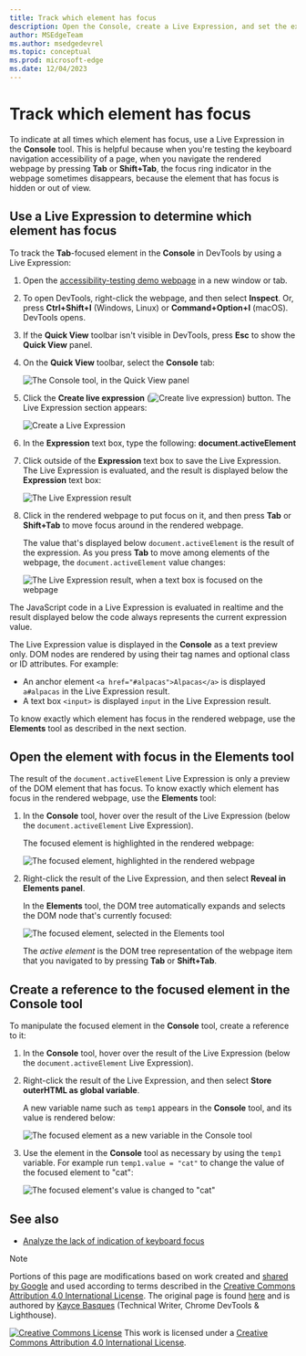 ```yaml
---
title: Track which element has focus
description: Open the Console, create a Live Expression, and set the expression to document.activeElement.
author: MSEdgeTeam 
ms.author: msedgedevrel
ms.topic: conceptual
ms.prod: microsoft-edge
ms.date: 12/04/2023
---
```

<!-- Copyright Kayce Basques

   Licensed under the Apache License, Version 2.0 (the "License");
   you may not use this file except in compliance with the License.
   You may obtain a copy of the License at

       https://www.apache.org/licenses/LICENSE-2.0

   Unless required by applicable law or agreed to in writing, software
   distributed under the License is distributed on an "AS IS" BASIS,
   WITHOUT WARRANTIES OR CONDITIONS OF ANY KIND, either express or implied.
   See the License for the specific language governing permissions and
   limitations under the License.  -->
# Track which element has focus

To indicate at all times which element has focus, use a Live Expression in the **Console** tool.  This is helpful because when you're testing the keyboard navigation accessibility of a page, when you navigate the rendered webpage by pressing **Tab** or **Shift+Tab**, the focus ring indicator in the webpage sometimes disappears, because the element that has focus is hidden or out of view.


<!-- ====================================================================== -->
## Use a Live Expression to determine which element has focus

To track the **Tab**-focused element in the **Console** in DevTools by using a Live Expression:

1. Open the [accessibility-testing demo webpage](https://microsoftedge.github.io/Demos/devtools-a11y-testing/) in a new window or tab.

1. To open DevTools, right-click the webpage, and then select **Inspect**.  Or, press **Ctrl+Shift+I** (Windows, Linux) or **Command+Option+I** (macOS).  DevTools opens.

1. If the **Quick View** toolbar isn't visible in DevTools, press **Esc** to show the **Quick View** panel.

1. On the **Quick View** toolbar, select the **Console** tab:

   ![The Console tool, in the Quick View panel](./focus-images/console-in-quickview.png)

1. Click the **Create live expression** (![Create live expression](./focus-images/create-live-expression-icon.png)) button.  The Live Expression section appears:

   ![Create a Live Expression](./focus-images/accessibility-console-create-live-expression-empty.png)

1. In the **Expression** text box, type the following: **document.activeElement**

1. Click outside of the **Expression** text box to save the Live Expression. The Live Expression is evaluated, and the result is displayed below the **Expression** text box:

   ![The Live Expression result](./focus-images/new-live-expression-result.png)

1. Click in the rendered webpage to put focus on it, and then press **Tab** or **Shift+Tab** to move focus around in the rendered webpage.

   The value that's displayed below `document.activeElement` is the result of the expression.  As you press **Tab** to move among elements of the webpage, the `document.activeElement` value changes:

   ![The Live Expression result, when a text box is focused on the webpage](./focus-images/updated-live-expression.png)

The JavaScript code in a Live Expression is evaluated in realtime and the result displayed below the code always represents the current expression value.

The Live Expression value is displayed in the **Console** as a text preview only. DOM nodes are rendered by using their tag names and optional class or ID attributes. For example:

* An anchor element `<a href="#alpacas">Alpacas</a>` is displayed `a#alpacas` in the Live Expression result.
* A text box `<input>` is displayed `input` in the Live Expression result.

To know exactly which element has focus in the rendered webpage, use the **Elements** tool as described in the next section.


<!-- ====================================================================== -->
## Open the element with focus in the Elements tool

The result of the `document.activeElement` Live Expression is only a preview of the DOM element that has focus. To know exactly which element has focus in the rendered webpage, use the **Elements** tool:

1. In the **Console** tool, hover over the result of the Live Expression (below the `document.activeElement` Live Expression).

   The focused element is highlighted in the rendered webpage:

   ![The focused element, highlighted in the rendered webpage](./focus-images/highlighted-focused-element.png)

1. Right-click the result of the Live Expression, and then select **Reveal in Elements panel**. 

   In the **Elements** tool, the DOM tree automatically expands and selects the DOM node that's currently focused:

   ![The focused element, selected in the Elements tool](./focus-images/selected-focused-element.png)

   The _active element_ is the DOM tree representation of the webpage item that you navigated to by pressing **Tab** or **Shift+Tab**.


<!-- ====================================================================== -->
## Create a reference to the focused element in the Console tool

To manipulate the focused element in the **Console** tool, create a reference to it:

1. In the **Console** tool, hover over the result of the Live Expression (below the `document.activeElement` Live Expression).

1. Right-click the result of the Live Expression, and then select **Store outerHTML as global variable**.<!-- the UI string is confusing, it should be "Store as global variable", see https://bugs.chromium.org/p/chromium/issues/detail?id=1507776 -->

   A new variable name such as `temp1` appears in the **Console** tool, and its value is rendered below:

   ![The focused element as a new variable in the Console tool](./focus-images/focused-element-variable.png)

1. Use the element in the **Console** tool as necessary by using the `temp1` variable. For example run `temp1.value = "cat"` to change the value of the focused element to "cat":

   ![The focused element's value is changed to "cat"](./focus-images/focused-element-variable-changed.png)


<!-- ====================================================================== -->
## See also

*  [Analyze the lack of indication of keyboard focus](test-analyze-no-focus-indicator.md)


<!-- ====================================================================== -->
> [!NOTE]
> Portions of this page are modifications based on work created and [shared by Google](https://developers.google.com/terms/site-policies) and used according to terms described in the [Creative Commons Attribution 4.0 International License](https://creativecommons.org/licenses/by/4.0).
> The original page is found [here](https://developer.chrome.com/docs/devtools/accessibility/focus/) and is authored by [Kayce Basques](https://developers.google.com/web/resources/contributors/kaycebasques) (Technical Writer, Chrome DevTools & Lighthouse).

[![Creative Commons License](../../media/cc-logo/88x31.png)](https://creativecommons.org/licenses/by/4.0)
This work is licensed under a [Creative Commons Attribution 4.0 International License](https://creativecommons.org/licenses/by/4.0).
